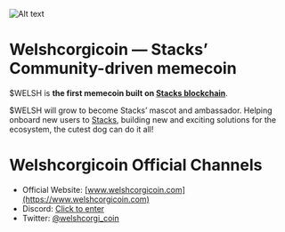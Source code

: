 ![Alt text](/Welshcorgicoin/blob/main/logos/twitter_background_image.png)

# Welshcorgicoin — Stacks’ Community-driven memecoin

$WELSH is **the first memecoin built on [Stacks blockchain](https://github.com/blockstack/stacks-blockchain)**. 

$WELSH will grow to become Stacks’ mascot and ambassador. Helping onboard new users to [Stacks](https://www.stacks.co/), building new and exciting solutions for the ecosystem, the cutest dog can do it all!

Welshcorgicoin Official Channels
================================
* Official Website: [www.welshcorgicoin.com](https://www.welshcorgicoin.com)
* Discord: [Click to enter](http://discord.gg/VTdRpW7ckk)
* Twitter: [@welshcorgi_coin](https://twitter.com/welshcorgi_coin)
